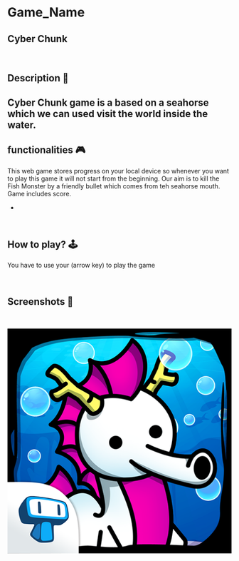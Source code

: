 # **Game_Name** 
Cyber Chunk 
---

<br>

## **Description 📃**
<!-- add your game description here  -->
Cyber Chunk game is a based on a seahorse which we can used visit the world inside the water. 
- 

## **functionalities 🎮**
<!-- add functionalities over here -->
This web game stores progress on your local device so whenever you want to play this game it will not start from the beginning. 
Our aim is to kill the Fish Monster by a friendly bullet which comes from teh seahorse mouth. 
Game includes score.

  
- 
<br>

## **How to play? 🕹️**
<!-- add the steps how to play games -->
You have to use your (arrow key) to play the game    

<br>

## **Screenshots 📸**

<br>
<!-- add your screenshots like this -->

![image](../../assets/images/seahorse.png)

<br>
